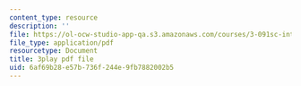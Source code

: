 ```yaml
---
content_type: resource
description: ''
file: https://ol-ocw-studio-app-qa.s3.amazonaws.com/courses/3-091sc-introduction-to-solid-state-chemistry-fall-2010/6af69b28e57b736f244e9fb7882002b5_Fg78tInX5Vg.pdf
file_type: application/pdf
resourcetype: Document
title: 3play pdf file
uid: 6af69b28-e57b-736f-244e-9fb7882002b5
---
```

